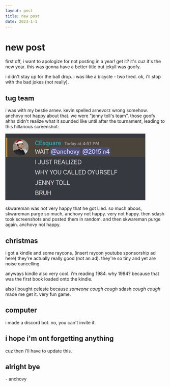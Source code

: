 ```yaml
---
layout: post
title: new post
date: 2023-1-1
---
```


# new post

first off, i want to apologize for not posting in a year! get it? it's cuz it's the new year. this was gonna have a better title but jekyll was goofy.

i didn't stay up for the ball drop. i was like a bicycle - two tired. ok, i'll stop with the bad jokes (not really).

## tug team

i was with my bestie arnev. kevin spelled arnevorz wrong somehow. anchovy not happy about that. we were "jenny toll's team". those goofy ahhs didn't realize what it sounded like until after the tournament, leading to this hillarious screenshot:

![image](./assets/images/skwareman%20realizes%20he%20messed%20up.png)

skwareman was not very happy that he got L'ed. so much aboos, skwareman purge so much, anchovy not happy. very not happy. then sdash took screenshots and posted them in random. and then skwareman purge again. anchovy not happy.

## christmas

i got a kindle and some raycons. (insert raycon youtube sponsorship ad here) they're actually really good (not an ad). they're so tiny and yet are noise cancelling.

anyways kindle also very cool. i'm reading 1984. why 1984? because that was the first book loaded onto the kindle.

also i bought celeste because *someone* *cough cough* sdash *cough cough* made me get it. very fun game.

## computer

i made a discord bot. no, you can't invite it.

## i hope i'm ont forgetting anything

cuz then i'll have to update this.

## alright bye

\- anchovy
